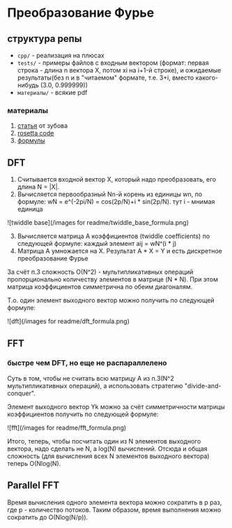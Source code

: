 #  Преобразование Фурье

## структура репы

- `cpp/` - реализация на плюсах
- `tests/` - примеры файлов с входным вектором (формат: первая строка - длина n вектора X, потом xi на i+1-й строке), и ожидаемые результаты(без n и в "читаемом" формате, т.е. 3+i, вместо какого-нибудь (3.0, 0.999999))
- `материалы/` - всякие pdf

### материалы

1. [статья](материалы/parallel_fft.pdf) от зубова
2. [rosetta code](https://rosettacode.org/wiki/Fast_Fourier_transform)
3. [формулы](https://srikarthiks.files.wordpress.com/2019/01/r-parallel-programming-in-c-with-mpi-and-openmp.pdf)

## DFT

1. Считывается входной вектор X, который надо преобразовать, его длина N = |X|.
2. Вычисляется первообразный Nn-й корень из единицы wn, по формуле: wN = e^(-2pi/N) = cos(2p/N)+i * sin(2p/N). тут i - мнимая единица

![twiddle base](/images for readme/twiddle_base_formula.png)

3. Вычисляется матрица A коэффициентов (twiddle coefficients) по следующей формуле: каждый элемент aij = wN^(i * j)
4. Матрица A умножается на X. Результат A * X = Y и есть дискретное преобразование Фурье

За счёт п.3 сложность O(N^2) - мультипликативных операций пропорционально количеству элементов в матрице (N * N). При этом матрица коэффициентов симметрична по обеим диагоналям.

Т.о. один элемент выходного вектор можно получить по следующей формуле:

![dft](/images for readme/dft_formula.png)

## FFT
### быстре чем DFT, но еще не распараллелено

Суть в том, чтобы не считать всю матрицу A из п.3(N^2 мультипликативных операций), а использовать стратегию "divide-and-conquer". 

Элемент выходного вектор Yk можно за счёт симметричности матрицы коэффициентов получить по следующей формуле:

![fft](/images for readme/fft_formula.png)

Итого, теперь, чтобы посчитать один из N элементов выходного вектора, надо сделать не N, а log(N) вычислений. Отсюда и общая сложность (для вычисления всех N элементов выходного вектора) теперь O(Nlog(N).

## Parallel FFT

Время вычисления одного элемента вектора можно сократить в p раз, где p - количество потоков. Таким образом, время выполнения можно сократить до O(Nlog(N/p)).